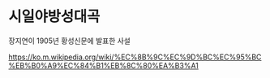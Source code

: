 # 시일야방성대곡

장지연이 1905년 황성신문에 발표한 사설

https://ko.m.wikipedia.org/wiki/%EC%8B%9C%EC%9D%BC%EC%95%BC%EB%B0%A9%EC%84%B1%EB%8C%80%EA%B3%A1
